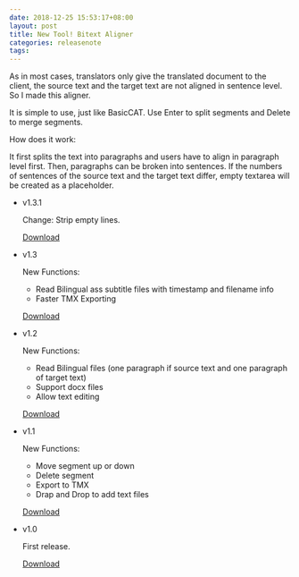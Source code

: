 ```yaml
---
date: 2018-12-25 15:53:17+08:00
layout: post
title: New Tool! Bitext Aligner
categories: releasenote
tags: 
---
```


As in most cases, translators only give the translated document to the client, the source text and the target text are not aligned in sentence level. So I made this aligner.

It is simple to use, just like BasicCAT. Use Enter to split segments and Delete to merge segments.

How does it work:

It first splits the text into paragraphs and users have to align in paragraph level first. Then, paragraphs can be broken into sentences. If the numbers of sentences of the source text and the target text differ, empty textarea will be created as a placeholder.


* v1.3.1

	Change: Strip empty lines.
	
	[Download](https://github.com/xulihang/Aligner/releases/download/v1.3.1/Aligner.zip)

* v1.3

    New Functions:
    
    * Read Bilingual ass subtitle files with timestamp and filename info
    * Faster TMX Exporting
	
    [Download](https://github.com/xulihang/Aligner/releases/download/v1.3/Aligner.zip)



* v1.2

    New Functions:
    
    * Read Bilingual files (one paragraph if source text and one paragraph of target text)
    * Support docx files
    * Allow text editing
    
    [Download](https://github.com/xulihang/Aligner/releases/download/v1.2/Aligner.zip)


* v1.1

    New Functions:
    
    * Move segment up or down 
    * Delete segment
    * Export to TMX
    * Drap and Drop to add text files
    
    [Download](https://github.com/xulihang/Aligner/releases/download/v1.1/Aligner.zip)

* v1.0

    First release.
    
    [Download](https://github.com/xulihang/Aligner/releases/download/v1.0/Aligner.zip)


